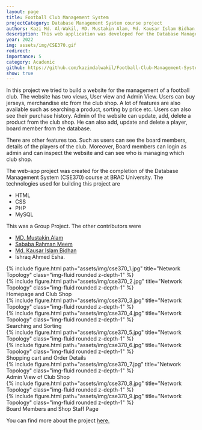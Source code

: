 ```yaml
---
layout: page
title: Football Club Management System
projectCategory: Database Management System course project
authors: Kazi Md. Al-Wakil, MD. Mustakin Alam, Md. Kausar Islam Bidhan, Ishraq Ahmed Esha, Sababa Rahman Meem
description: This web application was developed for the Database Management System (CSE370) course at BRAC University to manage a football club's operations. The site offers two views- User View and Admin View. Users can purchase jerseys, merchandise, and other products from the club shop, with features like product search, price sorting, and access to their purchase history. Admins have the ability to add, update, and delete products, as well as manage players and board members in the database. Board members can log in as admins to inspect the website and view management details of the club shop. The project was built using HTML, CSS, PHP, and MySQL.
year: 2022
img: assets/img/CSE370.gif
redirect: 
importance: 5
category: Academic
github: https://github.com/kazimdalwakil/Football-Club-Management-System_CSE370
show: true
---
```

In this project we tried to build a website for the management of a football club. The website has two views, User view and Admin View. Users can buy jerseys, merchandise etc from the club shop. A lot of features are also available such as searching a product, sorting by price etc. Users can also see their purchase history. Admin of the website can update, add, delete a product from the club shop. He can also add, update and delete a player, board member from the database. 

There are other features too. Such as users can see the board members, details of the players of the club. Moreover, Board members can login as admin and can inspect the website and can see who is managing which club shop. 

The web-app project was created for the completion of the Database Management System (CSE370) course at BRAC University. The technologies used for building this project are 
- HTML
- CSS 
- PHP 
- MySQL

This was a Group Project. The other contributors were 
- <a href="https://www.linkedin.com/in/mdmustakinalam/">MD. Mustakin Alam</a>
- <a href="https://www.linkedin.com/in/sababa-rahman-meem-6180601b0/">Sababa Rahman Meem</a>
- <a href="https://www.linkedin.com/in/kausar04/">Md. Kausar Islam Bidhan</a>
- Ishraq Ahmed Esha.


<div class="row">
    <div class="col-sm mt-3 mt-md-0">
        {% include figure.html path="assets/img/cse370_1.jpg" title="Network Topology" class="img-fluid rounded z-depth-1" %}
    </div>
    <div class="col-sm mt-3 mt-md-0">
        {% include figure.html path="assets/img/cse370_2.jpg" title="Network Topology" class="img-fluid rounded z-depth-1" %}
    </div>
</div>
<div class="caption">
    Homepage and Club Shop 
</div>


<div class="row">
    <div class="col-sm mt-3 mt-md-0">
        {% include figure.html path="assets/img/cse370_3.jpg" title="Network Topology" class="img-fluid rounded z-depth-1" %}
    </div>
    <div class="col-sm mt-3 mt-md-0">
        {% include figure.html path="assets/img/cse370_4.jpg" title="Network Topology" class="img-fluid rounded z-depth-1" %}
    </div>
</div>
<div class="caption">
    Searching and Sorting 
</div>


<div class="row">
    <div class="col-sm mt-3 mt-md-0">
        {% include figure.html path="assets/img/cse370_5.jpg" title="Network Topology" class="img-fluid rounded z-depth-1" %}
    </div>
    <div class="col-sm mt-3 mt-md-0">
        {% include figure.html path="assets/img/cse370_6.jpg" title="Network Topology" class="img-fluid rounded z-depth-1" %}
    </div>
</div>
<div class="caption">
    Shopping cart and Order Details
</div>

<div class="row">
    <div class="col-sm mt-3 mt-md-0">
        {% include figure.html path="assets/img/cse370_7.jpg" title="Network Topology" class="img-fluid rounded z-depth-1" %}
    </div>
</div>
<div class="caption">
    Admin View of Club Shop
</div>

<div class="row">
    <div class="col-sm mt-3 mt-md-0">
        {% include figure.html path="assets/img/cse370_8.jpg" title="Network Topology" class="img-fluid rounded z-depth-1" %}
    </div>
    <div class="col-sm mt-3 mt-md-0">
        {% include figure.html path="assets/img/cse370_9.jpg" title="Network Topology" class="img-fluid rounded z-depth-1" %}
    </div>
</div>
<div class="caption">
    Board Members and Shop Staff Page
</div>



You can find more about the project <a href="https://github.com/kazimdalwakil/Football-Club-Management-System_CSE370">here.</a>
